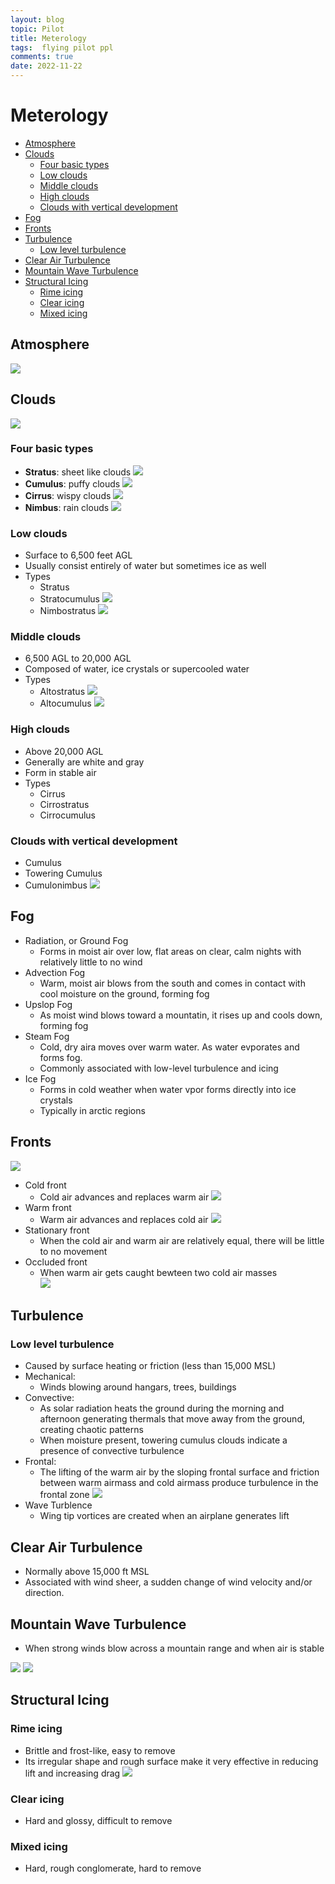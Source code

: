 ```yaml
---
layout: blog
topic: Pilot
title: Meterology
tags:  flying pilot ppl
comments: true
date: 2022-11-22
---
```


# Meterology

- [Atmosphere](#atmosphere)
- [Clouds](#clouds)
  - [Four basic types](#four-basic-types)
  - [Low clouds](#low-clouds)
  - [Middle clouds](#middle-clouds)
  - [High clouds](#high-clouds)
  - [Clouds with vertical development](#clouds-with-vertical-development)
- [Fog](#fog)
- [Fronts](#fronts)
- [Turbulence](#turbulence)
  - [Low level turbulence](#low-level-turbulence)
- [Clear Air Turbulence](#clear-air-turbulence)
- [Mountain Wave Turbulence](#mountain-wave-turbulence)
- [Structural Icing](#structural-icing)
  - [Rime icing](#rime-icing)
  - [Clear icing](#clear-icing)
  - [Mixed icing](#mixed-icing)
## Atmosphere

![](/assets/2022-11-22-22-27-39.png)

## Clouds

![](/assets/2022-11-26-00-54-48.png)
### Four basic types
- **Stratus**: sheet like clouds
![](/assets/2022-11-25-22-04-51.png)
- **Cumulus**: puffy clouds
![](/assets/2022-11-25-22-04-39.png)
- **Cirrus**: wispy clouds
![](/assets/2022-11-25-22-05-09.png)
- **Nimbus**: rain clouds
![](/assets/2022-11-25-22-03-48.png)

### Low clouds

- Surface to 6,500 feet AGL
- Usually consist entirely of water but sometimes ice as well
- Types
  - Stratus
  - Stratocumulus
![](/assets/2022-11-25-22-10-38.png)
  - Nimbostratus
![](/assets/2022-11-25-22-11-28.png)

### Middle clouds
- 6,500 AGL to 20,000 AGL
- Composed of water, ice crystals or supercooled water
- Types
  - Altostratus
![](/assets/2022-11-25-22-16-12.png)
  - Altocumulus
![](/assets/2022-11-25-22-19-46.png)

### High clouds
- Above 20,000 AGL
- Generally are white and gray
- Form in stable air
- Types
  - Cirrus
  - Cirrostratus
  - Cirrocumulus

### Clouds with vertical development
- Cumulus
- Towering Cumulus
- Cumulonimbus
![](/assets/2022-11-26-00-10-02.png)

## Fog

- Radiation, or Ground Fog
  - Forms in moist air over low, flat areas on clear, calm nights with relatively little to no wind
- Advection Fog
  - Warm, moist air blows from the south and comes in contact with cool moisture on the ground, forming fog
- Upslop Fog
  - As moist wind blows toward a mountatin, it rises up and cools down, forming fog
- Steam Fog
  - Cold, dry aira moves over warm water. As water evporates and forms fog.
  - Commonly associated with low-level turbulence and icing
- Ice Fog
  - Forms in cold weather when water vpor forms directly into ice crystals
  - Typically in arctic regions

## Fronts

![](/assets/2022-11-26-01-21-04.png)

- Cold front
  - Cold air advances and replaces warm air
![](/assets/2022-11-26-01-15-40.png)
- Warm front
  - Warm air advances and replaces cold air
 ![](/assets/2022-11-26-01-15-18.png)
- Stationary front
  - When the cold air and warm air are relatively equal, there will be little to no movement
- Occluded front
  - When warm air gets caught bewteen two cold air masses  
![](/assets/2022-11-26-01-20-34.png)

## Turbulence

### Low level turbulence
- Caused by surface heating or friction (less than 15,000 MSL)
- Mechanical: 
  - Winds blowing around hangars, trees, buildings
- Convective:
  - As solar radiation heats the ground during the morning and afternoon generating thermals that move away from the ground, creating chaotic patterns
  - When moisture present, towering cumulus clouds indicate a presence of convective turbulence
- Frontal:
  - The lifting of the warm air by the sloping frontal surface and friction between warm airmass and cold airmass produce turbulence in the frontal zone
![](/assets/2022-11-26-09-48-40.png)
- Wave Turblence
  - Wing tip vortices are created when an airplane generates lift

## Clear Air Turbulence
- Normally above 15,000 ft MSL
- Associated with wind sheer, a sudden change of wind velocity and/or direction.

## Mountain Wave Turbulence
- When strong winds blow across a mountain range and when air is stable

![](/assets/2022-11-26-10-05-09.png)
![](/assets/2022-11-26-10-05-29.png)

## Structural Icing

### Rime icing
  - Brittle and frost-like, easy to remove
  - Its irregular shape and rough surface make it very effective in reducing lift and increasing drag
![](/assets/2022-11-26-10-35-43.png)

### Clear icing
- Hard and glossy, difficult to remove

### Mixed icing
- Hard, rough conglomerate, hard to remove